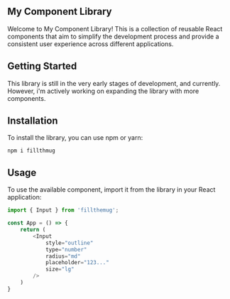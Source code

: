 ## My Component Library
Welcome to My Component Library! This is a collection of reusable React components that aim to simplify the development process and provide a consistent user experience across different applications.

## Getting Started
This library is still in the very early stages of development, and currently. However, i'm actively working on expanding the library with more components.

## Installation
To install the library, you can use npm or yarn:

```
npm i fillthmug
```

## Usage
To use the available component, import it from the library in your React application:

```javascript
import { Input } from 'fillthemug';

const App = () => {
    return (
        <Input 
            style="outline"
            type="number"
            radius="md"
            placeholder="123..."
            size="lg"
        />
    )
}
```
